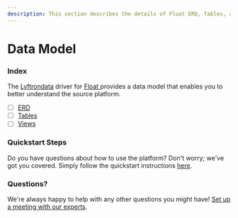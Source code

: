 ```yaml
---
description: This section describes the details of Float ERD, Tables, and Views.
---
```


# Data Model

### Index

The  [Lyftrondata](https://www.lyftrondata.com/) driver for [Float](https://www.lyftrondata.com/integration/float/)[ ](https://www.lyftrondata.com/integration/float/)provides a data model that enables you to better understand the source platform.

* [ ] [ERD](../../../business-analytics/float/data-model/erd.md)
* [ ] [Tables](../../../business-analytics/float/data-model/tables.md)
* [ ] [Views](../../../business-analytics/float/data-model/views.md)

### Quickstart Steps

Do you have questions about how to use the platform? Don't worry; we've got you covered. Simply follow the quickstart instructions [here](../../../../quickstart-steps.md).

### Questions? <a href="#questions" id="questions"></a>

We're always happy to help with any other questions you might have! [Set up a meeting with our experts](https://www.lyftrondata.com/book-a-meeting/).

